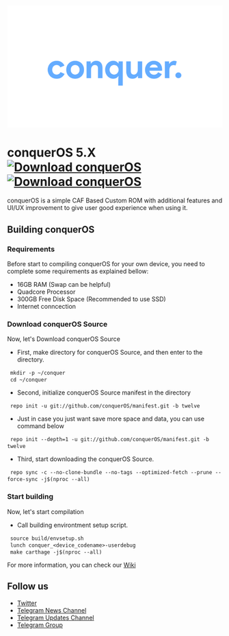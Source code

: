 ![conquerOS](https://raw.githubusercontent.com/conquerOS/manifest/twelve/banner.png)

# conquerOS 5.X [![Download conquerOS](https://img.shields.io/sourceforge/dt/conqueros.svg)](https://sourceforge.net/projects/conqueros/files/latest/download)  [![Download conquerOS](https://img.shields.io/sourceforge/dm/conqueros.svg)](https://sourceforge.net/projects/conqueros/files/latest/download)
conquerOS is a simple CAF Based Custom ROM with additional features and UI/UX improvement to give user good experience when using it.

## Building conquerOS

### Requirements
Before start to compiling conquerOS for your own device, you need to complete some requirements as explained bellow:
- 16GB RAM (Swap can be helpful)
- Quadcore Processor
- 300GB Free Disk Space (Recommended to use SSD)
- Internet conncection

### Download conquerOS Source
Now, let's Download conquerOS Source

- First, make directory for conquerOS Source, and then enter to the directory.
```
 mkdir -p ~/conquer
 cd ~/conquer
```

- Second, initialize conquerOS Source manifest in the directory
```
 repo init -u git://github.com/conquerOS/manifest.git -b twelve
```

- Just in case you just want save more space and data, you can use command below
```
 repo init --depth=1 -u git://github.com/conquerOS/manifest.git -b twelve
```

- Third, start downloading the conquerOS Source.
```
 repo sync -c --no-clone-bundle --no-tags --optimized-fetch --prune --force-sync -j$(nproc --all)
```

### Start building
Now, let's start compilation

- Call building environtment setup script.
```
 source build/envsetup.sh
 lunch conquer_<device_codename>-userdebug
 make carthage -j$(nproc --all)
```

For more information, you can check our [Wiki](https://wiki.conquerOS.co)

## Follow us
- [Twitter](http://twitter.com/conquerOSROM)
- [Telegram News Channel](http://t.me/conquerOSNews)
- [Telegram Updates Channel](http://t.me/conquerOSUpdates)
- [Telegram Group](http://t.me/conquerOSChat)
